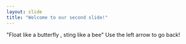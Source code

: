 ```yaml
---
layout: slide
title: "Welcome to our second slide!"
---
```

"Float like a butterfly , sting like a bee"
Use the left arrow to go back!
